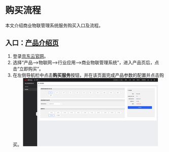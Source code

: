 # 购买流程

本文介绍商业物联管理系统服务购买入口及流程。

## 入口：[产品介绍页](https://www.jdcloud.com/cn/products/moiot)

1. 登录[京东云官网](https://www.jdcloud.com)。
2. 选择“产品-->物联网-->行业应用-->商业物联管理系统”，进入产品页后，点击“立即购买”。
3. 在左侧导航栏中点击**购买服务**按钮，并在该页面完成产品参数的配置并点击购买。
   ![立即购买](../../../../image/IoT/MoIoT/BuyNow.png)

